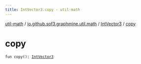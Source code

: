 ```yaml
---
title: IntVector3.copy - util-math
---
```


[util-math](../../index.html) / [io.github.sof3.graphmine.util.math](../index.html) / [IntVector3](index.html) / [copy](./copy.html)

# copy

`fun copy(): `[`IntVector3`](index.html)
